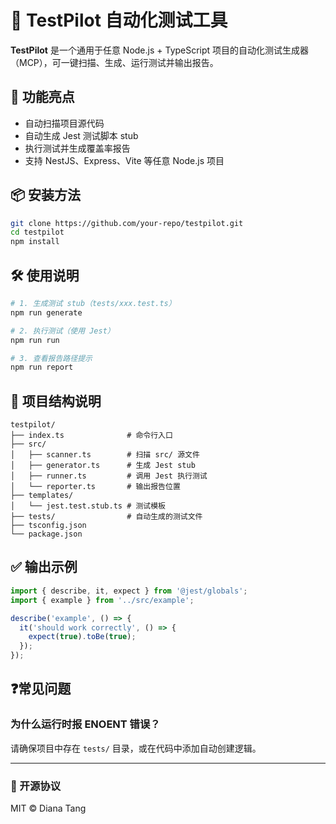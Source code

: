
# 🧪 TestPilot 自动化测试工具

**TestPilot** 是一个通用于任意 Node.js + TypeScript 项目的自动化测试生成器（MCP），可一键扫描、生成、运行测试并输出报告。

## 🚀 功能亮点

- 自动扫描项目源代码
- 自动生成 Jest 测试脚本 stub
- 执行测试并生成覆盖率报告
- 支持 NestJS、Express、Vite 等任意 Node.js 项目

## 📦 安装方法

```bash
git clone https://github.com/your-repo/testpilot.git
cd testpilot
npm install
````

## 🛠 使用说明

```bash
# 1. 生成测试 stub（tests/xxx.test.ts）
npm run generate

# 2. 执行测试（使用 Jest）
npm run run

# 3. 查看报告路径提示
npm run report
```

## 📁 项目结构说明

```
testpilot/
├── index.ts              # 命令行入口
├── src/
│   ├── scanner.ts        # 扫描 src/ 源文件
│   ├── generator.ts      # 生成 Jest stub
│   ├── runner.ts         # 调用 Jest 执行测试
│   └── reporter.ts       # 输出报告位置
├── templates/
│   └── jest.test.stub.ts # 测试模板
├── tests/                # 自动生成的测试文件
├── tsconfig.json
└── package.json
```

## ✅ 输出示例

```ts
import { describe, it, expect } from '@jest/globals';
import { example } from '../src/example';

describe('example', () => {
  it('should work correctly', () => {
    expect(true).toBe(true);
  });
});
```

## ❓常见问题

### 为什么运行时报 ENOENT 错误？

请确保项目中存在 `tests/` 目录，或在代码中添加自动创建逻辑。

---

### 📜 开源协议

MIT © Diana Tang
